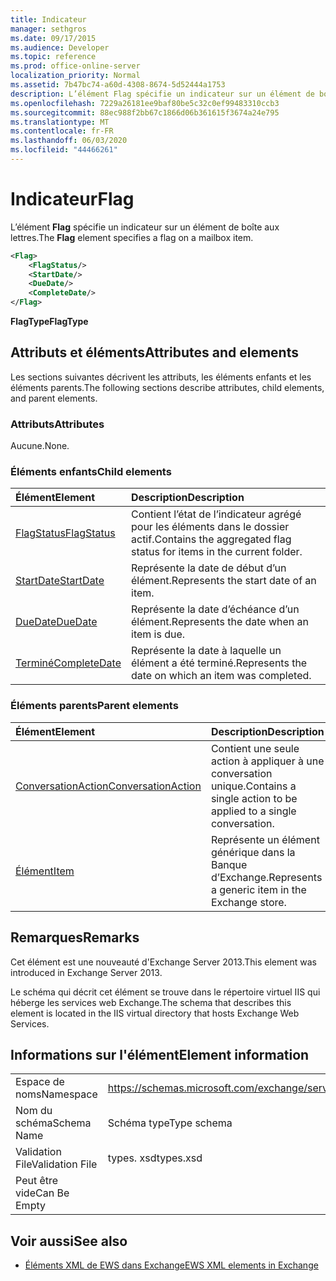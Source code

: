 ```yaml
---
title: Indicateur
manager: sethgros
ms.date: 09/17/2015
ms.audience: Developer
ms.topic: reference
ms.prod: office-online-server
localization_priority: Normal
ms.assetid: 7b47bc74-a60d-4308-8674-5d52444a1753
description: L’élément Flag spécifie un indicateur sur un élément de boîte aux lettres.
ms.openlocfilehash: 7229a26181ee9baf80be5c32c0ef99483310ccb3
ms.sourcegitcommit: 88ec988f2bb67c1866d06b361615f3674a24e795
ms.translationtype: MT
ms.contentlocale: fr-FR
ms.lasthandoff: 06/03/2020
ms.locfileid: "44466261"
---
```

# <a name="flag"></a><span data-ttu-id="a8fa5-103">Indicateur</span><span class="sxs-lookup"><span data-stu-id="a8fa5-103">Flag</span></span>

<span data-ttu-id="a8fa5-104">L’élément **Flag** spécifie un indicateur sur un élément de boîte aux lettres.</span><span class="sxs-lookup"><span data-stu-id="a8fa5-104">The **Flag** element specifies a flag on a mailbox item.</span></span> 
  
```XML
<Flag>
    <FlagStatus/>
    <StartDate/>
    <DueDate/>
    <CompleteDate/>
</Flag>
```

 <span data-ttu-id="a8fa5-105">**FlagType**</span><span class="sxs-lookup"><span data-stu-id="a8fa5-105">**FlagType**</span></span>
## <a name="attributes-and-elements"></a><span data-ttu-id="a8fa5-106">Attributs et éléments</span><span class="sxs-lookup"><span data-stu-id="a8fa5-106">Attributes and elements</span></span>

<span data-ttu-id="a8fa5-107">Les sections suivantes décrivent les attributs, les éléments enfants et les éléments parents.</span><span class="sxs-lookup"><span data-stu-id="a8fa5-107">The following sections describe attributes, child elements, and parent elements.</span></span>
  
### <a name="attributes"></a><span data-ttu-id="a8fa5-108">Attributs</span><span class="sxs-lookup"><span data-stu-id="a8fa5-108">Attributes</span></span>

<span data-ttu-id="a8fa5-109">Aucune.</span><span class="sxs-lookup"><span data-stu-id="a8fa5-109">None.</span></span>
  
### <a name="child-elements"></a><span data-ttu-id="a8fa5-110">Éléments enfants</span><span class="sxs-lookup"><span data-stu-id="a8fa5-110">Child elements</span></span>

|<span data-ttu-id="a8fa5-111">**Élément**</span><span class="sxs-lookup"><span data-stu-id="a8fa5-111">**Element**</span></span>|<span data-ttu-id="a8fa5-112">**Description**</span><span class="sxs-lookup"><span data-stu-id="a8fa5-112">**Description**</span></span>|
|:-----|:-----|
|[<span data-ttu-id="a8fa5-113">FlagStatus</span><span class="sxs-lookup"><span data-stu-id="a8fa5-113">FlagStatus</span></span>](flagstatus.md) <br/> |<span data-ttu-id="a8fa5-114">Contient l’état de l’indicateur agrégé pour les éléments dans le dossier actif.</span><span class="sxs-lookup"><span data-stu-id="a8fa5-114">Contains the aggregated flag status for items in the current folder.</span></span>  <br/> |
|[<span data-ttu-id="a8fa5-115">StartDate</span><span class="sxs-lookup"><span data-stu-id="a8fa5-115">StartDate</span></span>](startdate.md) <br/> |<span data-ttu-id="a8fa5-116">Représente la date de début d’un élément.</span><span class="sxs-lookup"><span data-stu-id="a8fa5-116">Represents the start date of an item.</span></span>  <br/> |
|[<span data-ttu-id="a8fa5-117">DueDate</span><span class="sxs-lookup"><span data-stu-id="a8fa5-117">DueDate</span></span>](duedate.md) <br/> |<span data-ttu-id="a8fa5-118">Représente la date d’échéance d’un élément.</span><span class="sxs-lookup"><span data-stu-id="a8fa5-118">Represents the date when an item is due.</span></span>  <br/> |
|[<span data-ttu-id="a8fa5-119">Terminé</span><span class="sxs-lookup"><span data-stu-id="a8fa5-119">CompleteDate</span></span>](completedate.md) <br/> |<span data-ttu-id="a8fa5-120">Représente la date à laquelle un élément a été terminé.</span><span class="sxs-lookup"><span data-stu-id="a8fa5-120">Represents the date on which an item was completed.</span></span>  <br/> |
   
### <a name="parent-elements"></a><span data-ttu-id="a8fa5-121">Éléments parents</span><span class="sxs-lookup"><span data-stu-id="a8fa5-121">Parent elements</span></span>

|<span data-ttu-id="a8fa5-122">**Élément**</span><span class="sxs-lookup"><span data-stu-id="a8fa5-122">**Element**</span></span>|<span data-ttu-id="a8fa5-123">**Description**</span><span class="sxs-lookup"><span data-stu-id="a8fa5-123">**Description**</span></span>|
|:-----|:-----|
|[<span data-ttu-id="a8fa5-124">ConversationAction</span><span class="sxs-lookup"><span data-stu-id="a8fa5-124">ConversationAction</span></span>](conversationaction.md) <br/> |<span data-ttu-id="a8fa5-125">Contient une seule action à appliquer à une conversation unique.</span><span class="sxs-lookup"><span data-stu-id="a8fa5-125">Contains a single action to be applied to a single conversation.</span></span>  <br/> |
|[<span data-ttu-id="a8fa5-126">Élément</span><span class="sxs-lookup"><span data-stu-id="a8fa5-126">Item</span></span>](item.md) <br/> |<span data-ttu-id="a8fa5-127">Représente un élément générique dans la Banque d’Exchange.</span><span class="sxs-lookup"><span data-stu-id="a8fa5-127">Represents a generic item in the Exchange store.</span></span>  <br/> |
   
## <a name="remarks"></a><span data-ttu-id="a8fa5-128">Remarques</span><span class="sxs-lookup"><span data-stu-id="a8fa5-128">Remarks</span></span>

<span data-ttu-id="a8fa5-129">Cet élément est une nouveauté d'Exchange Server 2013.</span><span class="sxs-lookup"><span data-stu-id="a8fa5-129">This element was introduced in Exchange Server 2013.</span></span>
  
<span data-ttu-id="a8fa5-130">Le schéma qui décrit cet élément se trouve dans le répertoire virtuel IIS qui héberge les services web Exchange.</span><span class="sxs-lookup"><span data-stu-id="a8fa5-130">The schema that describes this element is located in the IIS virtual directory that hosts Exchange Web Services.</span></span>
  
## <a name="element-information"></a><span data-ttu-id="a8fa5-131">Informations sur l'élément</span><span class="sxs-lookup"><span data-stu-id="a8fa5-131">Element information</span></span>

|||
|:-----|:-----|
|<span data-ttu-id="a8fa5-132">Espace de noms</span><span class="sxs-lookup"><span data-stu-id="a8fa5-132">Namespace</span></span>  <br/> |https://schemas.microsoft.com/exchange/services/2006/types  <br/> |
|<span data-ttu-id="a8fa5-133">Nom du schéma</span><span class="sxs-lookup"><span data-stu-id="a8fa5-133">Schema Name</span></span>  <br/> |<span data-ttu-id="a8fa5-134">Schéma type</span><span class="sxs-lookup"><span data-stu-id="a8fa5-134">Type schema</span></span>  <br/> |
|<span data-ttu-id="a8fa5-135">Validation File</span><span class="sxs-lookup"><span data-stu-id="a8fa5-135">Validation File</span></span>  <br/> |<span data-ttu-id="a8fa5-136">types. xsd</span><span class="sxs-lookup"><span data-stu-id="a8fa5-136">types.xsd</span></span>  <br/> |
|<span data-ttu-id="a8fa5-137">Peut être vide</span><span class="sxs-lookup"><span data-stu-id="a8fa5-137">Can Be Empty</span></span>  <br/> ||
   
## <a name="see-also"></a><span data-ttu-id="a8fa5-138">Voir aussi</span><span class="sxs-lookup"><span data-stu-id="a8fa5-138">See also</span></span>



- [<span data-ttu-id="a8fa5-139">Éléments XML de EWS dans Exchange</span><span class="sxs-lookup"><span data-stu-id="a8fa5-139">EWS XML elements in Exchange</span></span>](ews-xml-elements-in-exchange.md)


